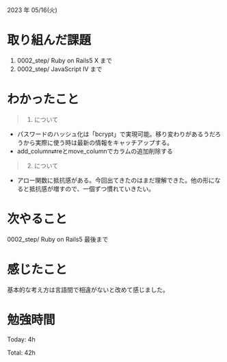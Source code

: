 2023 年 05/16(火)

# 取り組んだ課題

1. 0002_step/ Ruby on Rails5 X まで
1. 0002_step/ JavaScript IV まで

# わかったこと

> 1. について

* パスワードのハッシュ化は「bcrypt」で実現可能。移り変わりがあるうだろうから実際に使う時は最新の情報をキャッチアップする。
* add_column⇄reとmove_columnでカラムの追加削除する

> 2. について

* アロー関数に抵抗感がある。今回出てきたのはまだ理解できた。他の形になると抵抗感が増すので、一個ずつ慣れていきたい。


# 次やること

0002_step/ Ruby on Rails5 最後まで

# 感じたこと

基本的な考え方は言語間で相違がないと改めて感じました。

# 勉強時間

Today: 4h

Total: 42h